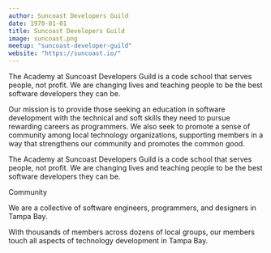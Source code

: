 ```yaml
---
author: Suncoast Developers Guild
date: 1970-01-01
title: Suncoast Developers Guild
image: suncoast.png
meetup: "suncoast-developer-guild"
website: "https://suncoast.io/"
---
```


The Academy at Suncoast Developers Guild is a code school that serves people, not profit. We are changing lives and teaching people to be the best software developers they can be.

Our mission is to provide those seeking an education in software development with the technical and soft skills they need to pursue rewarding careers as programmers. We also seek to promote a sense of community among local technology organizations, supporting members in a way that strengthens our community and promotes the common good.

The Academy at Suncoast Developers Guild is a code school that serves people, not profit. We are changing lives and teaching people to be the best software developers they can be.

Community

We are a collective of software engineers, programmers, and designers in Tampa Bay.

With thousands of members across dozens of local groups, our members touch all aspects of technology development in Tampa Bay.